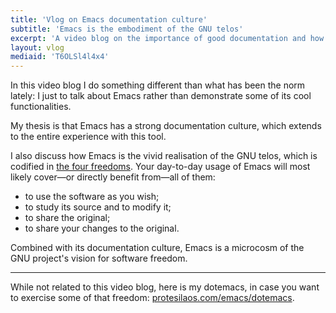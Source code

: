 ```yaml
---
title: 'Vlog on Emacs documentation culture'
subtitle: 'Emacs is the embodiment of the GNU telos'
excerpt: 'A video blog on the importance of good documentation and how it makes Emacs a microcosm of the GNU world-view.'
layout: vlog
mediaid: 'T6OLSl4l4x4'
---
```


In this video blog I do something different than what has been the norm
lately: I just to talk about Emacs rather than demonstrate some of its
cool functionalities.

My thesis is that Emacs has a strong documentation culture, which
extends to the entire experience with this tool.

I also discuss how Emacs is the vivid realisation of the GNU telos,
which is codified in [the four
freedoms](https://www.gnu.org/philosophy/free-sw.html).  Your day-to-day
usage of Emacs will most likely cover—or directly benefit from—all of
them:

+ to use the software as you wish;
+ to study its source and to modify it;
+ to share the original;
+ to share your changes to the original.

Combined with its documentation culture, Emacs is a microcosm of the GNU
project's vision for software freedom.

* * *

While not related to this video blog, here is my dotemacs, in case you
want to exercise some of that freedom:
[protesilaos.com/emacs/dotemacs](https://protesilaos.com/emacs/dotemacs).
